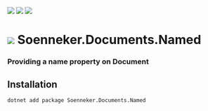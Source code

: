 [![](https://img.shields.io/nuget/v/Soenneker.Documents.Named.svg?style=for-the-badge)](https://www.nuget.org/packages/Soenneker.Documents.Named/)
[![](https://img.shields.io/github/actions/workflow/status/soenneker/soenneker.documents.named/publish-package.yml?style=for-the-badge)](https://github.com/soenneker/soenneker.documents.named/actions/workflows/publish-package.yml)
[![](https://img.shields.io/nuget/dt/Soenneker.Documents.Named.svg?style=for-the-badge)](https://www.nuget.org/packages/Soenneker.Documents.Named/)

# ![](https://user-images.githubusercontent.com/4441470/224455560-91ed3ee7-f510-4041-a8d2-3fc093025112.png) Soenneker.Documents.Named
### Providing a name property on Document

## Installation

```
dotnet add package Soenneker.Documents.Named
```
